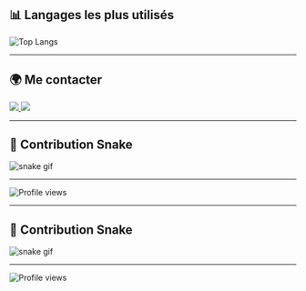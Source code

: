 ## 📊 Langages les plus utilisés
![Top Langs](https://github-readme-stats.vercel.app/api/top-langs/?username=anmassy&layout=compact&theme=tokyonight)

---

## 🌍 Me contacter
<p>
  <a href="https://linkedin.com/in/anmassy">
    <img src="https://img.shields.io/badge/LinkedIn-0077B5?style=for-the-badge&logo=linkedin&logoColor=white" />
  </a>
  <a href="https://discord.com/users/TON_DISCORD_ID">
    <img src="https://img.shields.io/badge/Discord-5865F2?style=for-the-badge&logo=discord&logoColor=white" />
  </a>
</p>

---

## 🐍 Contribution Snake
![snake gif](https://github.com/anmassy/anmassy/blob/output/github-contribution-grid-snake.svg)

---

![Profile views](https://komarev.com/ghpvc/?username=anmassy&color=blue)


---

## 🐍 Contribution Snake
![snake gif](https://github.com/anmassy/anmassy/blob/output/github-contribution-grid-snake.svg)

---

![Profile views](https://komarev.com/ghpvc/?username=anmassy&color=blue)

